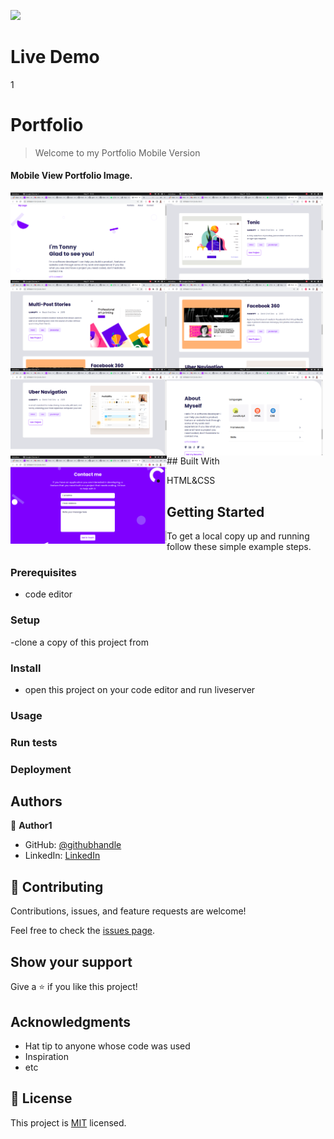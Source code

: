 ![](https://github.com/tonnymuchui/Portfolio.git)

# Live Demo
1[](https://tonnymuchui.github.io/Portfolio/)

# Portfolio

> Welcome to my Portfolio Mobile Version

#### Mobile View Portfolio Image.

<img align="left" width="250" src="/images/desk1.png" alt="Portfolio Mobile View" />
<img align="left" width="250" src="/images/desk2.png" alt="Portfolio Mobile View" />
<img align="left" width="250" src="/images/desk3.png" alt="Portfolio Mobile View" />
<img align="left" width="250" src="/images/desk4.png" alt="Portfolio Mobile View" />
<img align="left" width="250" src="/images/desk5.png" alt="Portfolio Mobile View" />
<img align="left" width="250" src="/images/desk6.png" alt="Portfolio Mobile View" />
<img align="left" width="250" src="/images/desk7.png" alt="Portfolio Mobile View" />
## Built With

- HTML&CSS

## Getting Started

To get a local copy up and running follow these simple example steps.

### Prerequisites
- code editor
### Setup
-clone a copy of this project from 
### Install
- open this project on your code editor and run liveserver
### Usage

### Run tests

### Deployment



## Authors

👤 **Author1**

- GitHub: [@githubhandle](https://github.com/tonnymuchui/Portfolio.git)
- LinkedIn: [LinkedIn](https://www.linkedin.com/in/tonny-muchui-murungi-9b549a174/)


## 🤝 Contributing

Contributions, issues, and feature requests are welcome!

Feel free to check the [issues page](../../issues/).

## Show your support

Give a ⭐️ if you like this project!

## Acknowledgments

- Hat tip to anyone whose code was used
- Inspiration
- etc

## 📝 License

This project is [MIT](./LICENSE) licensed.
